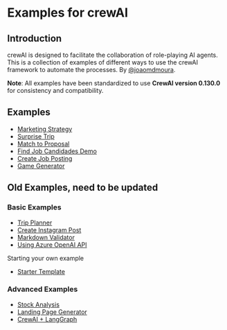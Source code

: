 # Examples for crewAI
## Introduction
crewAI is designed to facilitate the collaboration of role-playing AI agents.
This is a collection of examples of different ways to use the crewAI framework to automate the processes.
By [@joaomdmoura](https://x.com/joaomdmoura).

**Note**: All examples have been standardized to use **CrewAI version 0.130.0** for consistency and compatibility.

## Examples
- [Marketing Strategy](https://github.com/joaomdmoura/crewAI-examples/tree/main/marketing_strategy)
- [Surprise Trip](https://github.com/joaomdmoura/crewAI-examples/tree/main/surprise_trip)
- [Match to Proposal](https://github.com/joaomdmoura/crewAI-examples/tree/main/match_profile_to_positions)
- [Find Job Candidades Demo](https://github.com/joaomdmoura/crewAI-examples/tree/main/recruitment)
- [Create Job Posting](https://github.com/joaomdmoura/crewAI-examples/tree/main/job-posting)
- [Game Generator](https://github.com/joaomdmoura/crewAI-examples/tree/main/game-builder-crew)

## Old Examples, need to be updated

### Basic Examples

- [Trip Planner](https://github.com/joaomdmoura/crewAI-examples/tree/main/trip_planner)
- [Create Instagram Post](https://github.com/joaomdmoura/crewAI-examples/tree/main/instagram_post)
- [Markdown Validator](https://github.com/joaomdmoura/crewAI-examples/tree/main/markdown_validator)
- [Using Azure OpenAI API](https://github.com/joaomdmoura/crewAI-examples/tree/main/azure_model)

Starting your own example
  - [Starter Template](https://github.com/joaomdmoura/crewAI-examples/tree/main//starter_template)
### Advanced Examples
- [Stock Analysis](https://github.com/joaomdmoura/crewAI-examples/tree/main/stock_analysis)
- [Landing Page Generator](https://github.com/joaomdmoura/crewAI-examples/tree/main/landing_page_generator)
- [CrewAI + LangGraph](https://github.com/joaomdmoura/crewAI-examples/tree/main/CrewAI-LangGraph)